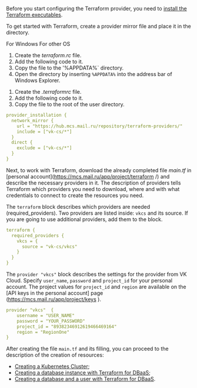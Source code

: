 Before you start configuring the Terraform provider, you need to [install the Terraform executables](https://mcs.mail.ru/docs/ru/additionals/terraform/terraform-installation ).

To get started with Terraform, create a provider mirror file and place it in the directory.

<tabs>
<tablist>
<tab>For Windows</tab>
<tab>For other OS</tab>
</tablist>
<tabpanel>

1. Create the _terraform.rc_ file.
2. Add the following code to it.
3. Copy the file to the '%APPDATA%` directory.
3. Open the directory by inserting `%APPDATA%` into the address bar of Windows Explorer.

</tabpanel>
<tabpanel>

1. Create the _.terraformrc_ file.
2. Add the following code to it.
3. Copy the file to the root of the user directory.

</tabpanel>
</tabs>

```yaml
provider_installation {
  network_mirror {
    url = "https://hub.mcs.mail.ru/repository/terraform-providers/"
    include = ["vk-cs/*"]
  }
  direct {
    exclude = ["vk-cs/*"]
  }
}
```
Next, to work with Terraform, download the already completed file _main.tf_ in [personal account](https://mcs.mail.ru/app/project/terraform /) and describe the necessary providers in it. The description of providers tells Terraform which providers you need to download, where and with what credentials to connect to create the resources you need.

The `terraform` block describes which providers are needed (required_providers). Two providers are listed inside: `vkcs` and its source. If you are going to use additional providers, add them to the block.

``` yaml
terraform {
  required_providers {
    vkcs = {
      source = "vk-cs/vkcs"
    }
  }
}
```

The `provider "vkcs"` block describes the settings for the provider from VK Cloud. Specify `user_name`, `password` and `project_id` for your personal account. The project values for `project_id` and `region` are available on the [API keys in the personal account] page (https://mcs.mail.ru/app/project/keys ).

``` yaml
provider "vkcs"  {
    username = "USER_NAME"
    password = "YOUR_PASSWORD"
    project_id = "89382346912619466469164"
    region = "RegionOne"
}
```

After creating the file `main.tf` and its filling, you can proceed to the description of the creation of resources:

- [Creating a Kubernetes Cluster](https://mcs.mail.ru/docs/ru/base/k8s/k8s-terraform/k8s-terraform-create );
- [Creating a database instance with Terraform for DBaaS](https://mcs.mail.ru/docs/dbs/dbaas/api/working-with-terraform );
- [Creating a database and a user with Terraform for DBaaS](https://mcs.mail.ru/docs/ru/dbs/dbaas/api/terraform-provider-vk-cs ).
